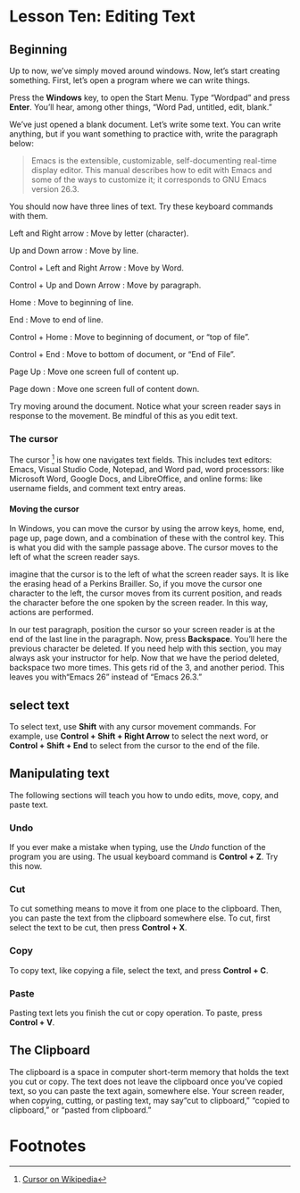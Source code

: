 # Lesson Ten: Editing Text

## Beginning

Up to now, we’ve simply moved around windows. Now, let’s start creating something. First, let’s open a program where we can write things.

Press the **Windows** key, to open the Start Menu. Type “Wordpad” and press **Enter**. You’ll hear, among other things, “Word Pad, untitled, edit, blank.”

We’ve just opened a blank document. Let’s write some text. You can write anything, but if you want something to practice with, write the paragraph below:

> Emacs is the extensible, customizable, self-documenting real-time display editor. This manual describes how to edit with Emacs and some of the ways to customize it; it corresponds to GNU Emacs version 26.3.

You should now have three lines of text. Try these keyboard commands with them.

Left and Right arrow :   Move by letter (character).

Up and Down arrow :   Move by line.

Control + Left and Right Arrow :   Move by Word.

Control + Up and Down Arrow :   Move by paragraph.

Home :   Move to beginning of line.

End :   Move to end of line.

Control + Home :   Move to beginning of document, or “top of file”.

Control + End :   Move to bottom of document, or “End of File”.

Page Up :   Move one screen full of content up.

Page down :   Move one screen full of content down.

Try moving around the document. Notice what your screen reader says in response to the movement. Be mindful of this as you edit text.

### The cursor

The cursor [^1] is how one navigates text fields. This includes text editors: Emacs, Visual Studio Code, Notepad, and Word pad, word processors: like Microsoft Word, Google Docs, and LibreOffice, and online forms: like username fields, and comment text entry areas.

#### Moving the cursor

In Windows, you can move the cursor by using the arrow keys, home, end, page up, page down, and a combination of these with the control key. This is what you did with the sample passage above. The cursor moves to the left of what the screen reader says.

imagine that the cursor is to the left of what the screen reader says. It is like the erasing head of a Perkins Brailler. So, if you move the cursor one character to the left, the cursor moves from its current position, and reads the character before the one spoken by the screen reader. In this way, actions are performed.

In our test paragraph, position the cursor so your screen reader is at the end of the last line in the paragraph. Now, press **Backspace**. You’ll here the previous character be deleted. If you need help with this section, you may always ask your instructor for help. Now that we have the period deleted, backspace two more times. This gets rid of the 3, and another period. This leaves you with“Emacs 26” instead of “Emacs 26.3.”

## select text

To select text, use **Shift** with any cursor movement commands. For example, use **Control + Shift + Right Arrow** to select the next word, or **Control + Shift + End** to select from the cursor to the end of the file.

## Manipulating text

The following sections will teach you how to undo edits, move, copy, and paste text.

### Undo

If you ever make a mistake when typing, use the *Undo* function of the program you are using. The usual keyboard command is **Control + Z**. Try this now.

### Cut

To cut something means to move it from one place to the clipboard. Then, you can paste the text from the clipboard somewhere else. To cut, first select the text to be cut, then press **Control + X**.

### Copy

To copy text, like copying a file, select the text, and press **Control + C**.

### Paste

Pasting text lets you finish the cut or copy operation. To paste, press **Control + V**.

## The Clipboard

The clipboard is a space in computer short-term memory that holds the text you cut or copy. The text does not leave the clipboard once you’ve copied text, so you can paste the text again, somewhere else. Your screen reader, when copying, cutting, or pasting text, may say“cut to clipboard,” “copied to clipboard,” or “pasted from clipboard.”

# Footnotes

[^1]: [Cursor on Wikipedia](https://en.wikipedia.org/wiki/Cursor_(user_interface))
